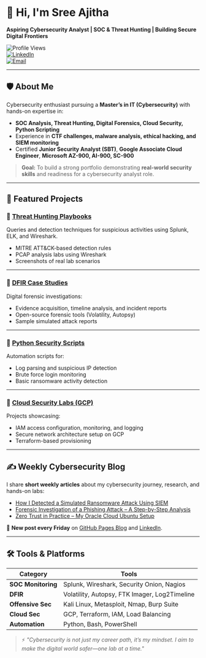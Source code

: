 # 👋 Hi, I'm Sree Ajitha  
**Aspiring Cybersecurity Analyst | SOC & Threat Hunting | Building Secure Digital Frontiers**

![Profile Views](https://komarev.com/ghpvc/?username=Sree-Ajitha&label=Profile%20Views&color=0e75b6&style=flat)  
[![LinkedIn](https://img.shields.io/badge/LinkedIn-Connect-blue?style=flat&logo=linkedin)](https://www.linkedin.com/in/sreeaj)  
[![Email](https://img.shields.io/badge/Email-sree%40hotmail.co.nz-red?style=flat&logo=gmail)](mailto:sree@hotmail.co.nz)  

---

## 🛡️ About Me

Cybersecurity enthusiast pursuing a **Master’s in IT (Cybersecurity)** with hands-on expertise in:
- **SOC Analysis, Threat Hunting, Digital Forensics, Cloud Security, Python Scripting**
- Experience in **CTF challenges, malware analysis, ethical hacking, and SIEM monitoring**
- Certified **Junior Security Analyst (SBT)**, **Google Associate Cloud Engineer**, **Microsoft AZ-900, AI-900, SC-900**

> **Goal:** To build a strong portfolio demonstrating **real-world security skills** and readiness for a cybersecurity analyst role.

---

## 🚀 Featured Projects

### 🔹 [Threat Hunting Playbooks](https://github.com/YOUR_GITHUB_USERNAME/Threat-Hunting)
Queries and detection techniques for suspicious activities using Splunk, ELK, and Wireshark.  
- MITRE ATT&CK-based detection rules  
- PCAP analysis labs using Wireshark  
- Screenshots of real lab scenarios  

---

### 🔹 [DFIR Case Studies](https://github.com/YOUR_GITHUB_USERNAME/DFIR-Cases)
Digital forensic investigations:
- Evidence acquisition, timeline analysis, and incident reports  
- Open-source forensic tools (Volatility, Autopsy)  
- Sample simulated attack reports

---

### 🔹 [Python Security Scripts](https://github.com/YOUR_GITHUB_USERNAME/Python-Security-Tools)
Automation scripts for:
- Log parsing and suspicious IP detection  
- Brute force login monitoring  
- Basic ransomware activity detection  

---

### 🔹 [Cloud Security Labs (GCP)](https://github.com/YOUR_GITHUB_USERNAME/Cloud-Security-Labs)
Projects showcasing:
- IAM access configuration, monitoring, and logging  
- Secure network architecture setup on GCP  
- Terraform-based provisioning

---

## ✍ Weekly Cybersecurity Blog

I share **short weekly articles** about my cybersecurity journey, research, and hands-on labs:
- [How I Detected a Simulated Ransomware Attack Using SIEM](https://YOUR_GITHUB_PAGES_URL/article1)
- [Forensic Investigation of a Phishing Attack – A Step-by-Step Analysis](https://YOUR_GITHUB_PAGES_URL/article2)
- [Zero Trust in Practice – My Oracle Cloud Ubuntu Setup](https://YOUR_GITHUB_PAGES_URL/article3)

📌 **New post every Friday** on [GitHub Pages Blog](https://YOUR_GITHUB_PAGES_URL) and [LinkedIn](https://www.linkedin.com/in/sreeaj).

---

## 🛠️ Tools & Platforms

| Category          | Tools |
|--------------------|---------------------------------------------|
| **SOC Monitoring** | Splunk, Wireshark, Security Onion, Nagios   |
| **DFIR**           | Volatility, Autopsy, FTK Imager, Log2Timeline |
| **Offensive Sec**  | Kali Linux, Metasploit, Nmap, Burp Suite    |
| **Cloud Sec**      | GCP, Terraform, IAM, Load Balancing         |
| **Automation**     | Python, Bash, PowerShell                    |



> ⚡ *"Cybersecurity is not just my career path, it’s my mindset. I aim to make the digital world safer—one lab at a time."*
